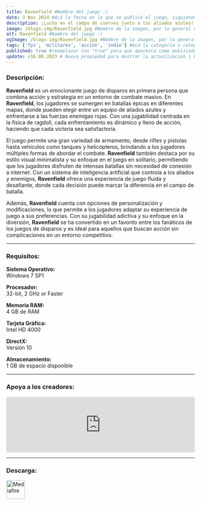 ```yaml
---
title: Ravenfield #Nombre del juego :)
date: 3 Nov 2024 #Acá la fecha en la que se publicó el juego, siguiendo este formato: Dia "30", Mes "Oct", Año "2024" = como debe quedar: 30 Oct 2024
description: ¡Lucha en el campo de cuervos junto a tus aliados azules! ¡Derriba a esos molestos rojos usando helicópteros, tanques, armas y física de ragdoll activa! #Acá una mini descripción del juego
image: /blogs-img/Ravenfield.jpg #Nombre de la imagen, por lo general es exactamente el mismo nombre que el juego excluyendo lo ":" (Dos puntos)
alt: Ravenfield #Nombre del juego :)
ogImage: /blogs-img/Ravenfield.jpg #Nombre de la imagen, por lo general es exactamente el mismo nombre que el juego excluyendo lo ":" (Dos puntos)
tags: ['fps', 'militares', 'acción', 'indie'] #Acá la categoría o categorías del juego, si es más de una se coloca en este formato: ['categoría1', 'categoría2']
published: true #reemplazar con "true" para que aparezca como publicado
update: v16.08.2023 # Nueva propiedad para mostrar la actualización | Formato: v1.0.0
---
```


<!--En VSCode seleccionando una palabra, por ejemplo: "Ravenfield" y apretando Ctrl+F2 se seleccionan todas las palabras iguales-->

### Descripción:
**Ravenfield** es un emocionante juego de disparos en primera persona que combina acción y estrategia en un entorno de combate masivo. En **Ravenfield**, los jugadores se sumergen en batallas épicas en diferentes mapas, donde pueden elegir entre un equipo de aliados azules y enfrentarse a las fuerzas enemigas rojas. Con una jugabilidad centrada en la física de ragdoll, cada enfrentamiento es dinámico y lleno de acción, haciendo que cada victoria sea satisfactoria.

El juego permite una gran variedad de armamento, desde rifles y pistolas hasta vehículos como tanques y helicópteros, brindando a los jugadores múltiples formas de abordar el combate. **Ravenfield** también destaca por su estilo visual minimalista y su enfoque en el juego en solitario, permitiendo que los jugadores disfruten de intensas batallas sin necesidad de conexión a internet. Con un sistema de inteligencia artificial que controla a los aliados y enemigos, **Ravenfield** ofrece una experiencia de juego fluida y desafiante, donde cada decisión puede marcar la diferencia en el campo de batalla.

Además, **Ravenfield** cuenta con opciones de personalización y modificaciones, lo que permite a los jugadores adaptar su experiencia de juego a sus preferencias. Con su jugabilidad adictiva y su enfoque en la diversión, **Ravenfield** se ha convertido en un favorito entre los fanáticos de los juegos de disparos y es ideal para aquellos que buscan acción sin complicaciones en un entorno competitivo.

<!--Prompt para Chat-GPT: Hazme una descripción para el juego "Ravenfield" y cada que menciones "Ravenfield" ponlo en negrita -->

---

### Requisitos:
**Sistema Operativo:**  
Windows 7 SP1

**Procesador:**  
32-bit, 2 GHz or Faster

**Memoria RAM:**  
4 GB de RAM

**Tarjeta Gráfica:**  
Intel HD 4000

**DirectX:**  
Versión 10

**Almacenamiento:**  
1 GB de espacio disponible

<!--Si falta o sobra un requisito se quita o se agrega manteniendo el mismo formato-->

---

### Apoya a los creadores:
<iframe src="https://store.steampowered.com/widget/636480/" frameborder="0" style="background-color: transparent; width: 100% !important; aspect-ratio: 646 / 190;"></iframe>

<!--Reemplazar los numeros (AppID) del juego (en este caso 2668510) por el numero (AppID) correspondiente con el juego a publicar-->
<!--El AppID se encuentra en la URL del Juego en Steam-->

---

### Descarga:

[<img src="https://gist.github.com/cxmeel/0dbc95191f239b631c3874f4ccf114e2/raw/download.svg" alt="Mediafire" height="50" />](https://www.mediafire.com/file/41rph1ieeaw7zm2/Ravenfield.zip/file)

<!-- # se debe reemplazar por el link de descarga-->

<!--NOMBRE-DEL-SERVICIO se debe reemplazar por el servicio donde está subido el juego-->